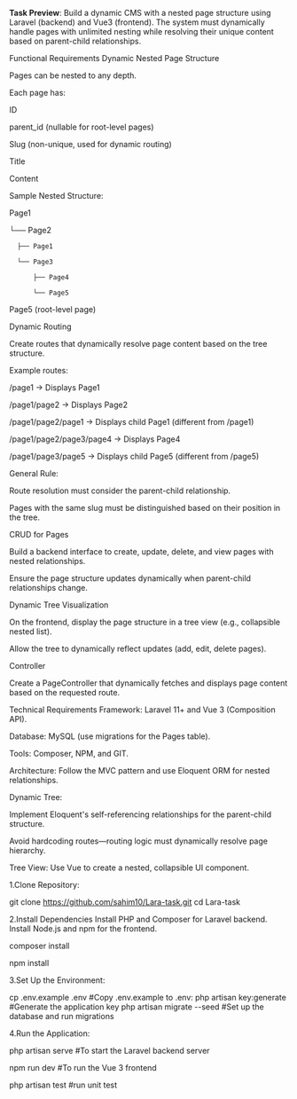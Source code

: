 **Task Preview**:
Build a dynamic CMS with a nested page structure using Laravel (backend) and Vue3 (frontend). The system must dynamically handle pages with unlimited nesting while resolving their unique content based on parent-child relationships.

Functional Requirements
Dynamic Nested Page Structure

Pages can be nested to any depth.

Each page has:

ID

parent_id (nullable for root-level pages)

Slug (non-unique, used for dynamic routing)

Title

Content

Sample Nested Structure:

Page1  

  └── Page2  

      ├── Page1  

      └── Page3  

          ├── Page4  

          └── Page5  

Page5 (root-level page)  

Dynamic Routing

Create routes that dynamically resolve page content based on the tree structure.

Example routes:

/page1 → Displays Page1

/page1/page2 → Displays Page2

/page1/page2/page1 → Displays child Page1 (different from /page1)

/page1/page2/page3/page4 → Displays Page4

/page1/page3/page5 → Displays child Page5 (different from /page5)

General Rule:

Route resolution must consider the parent-child relationship.

Pages with the same slug must be distinguished based on their position in the tree.

CRUD for Pages

Build a backend interface to create, update, delete, and view pages with nested relationships.

Ensure the page structure updates dynamically when parent-child relationships change.

Dynamic Tree Visualization

On the frontend, display the page structure in a tree view (e.g., collapsible nested list).

Allow the tree to dynamically reflect updates (add, edit, delete pages).

Controller

Create a PageController that dynamically fetches and displays page content based on the requested route.

Technical Requirements
Framework: Laravel 11+ and Vue 3 (Composition API).

Database: MySQL (use migrations for the Pages table).

Tools: Composer, NPM, and GIT.

Architecture: Follow the MVC pattern and use Eloquent ORM for nested relationships.

Dynamic Tree:

Implement Eloquent's self-referencing relationships for the parent-child structure.

Avoid hardcoding routes—routing logic must dynamically resolve page hierarchy.

Tree View: Use Vue to create a nested, collapsible UI component.





1.Clone Repository:

git clone https://github.com/sahim10/Lara-task.git
cd Lara-task

2.Install Dependencies
Install PHP and Composer for Laravel backend.
Install Node.js and npm for the frontend.

composer install

npm install

3.Set Up the Environment:

cp .env.example .env #Copy .env.example to .env:
php artisan key:generate #Generate the application key
php artisan migrate --seed  #Set up the database and run migrations


4.Run the Application:

php artisan serve  #To start the Laravel backend server

npm run dev  #To run the Vue 3 frontend

php artisan test #run unit test
